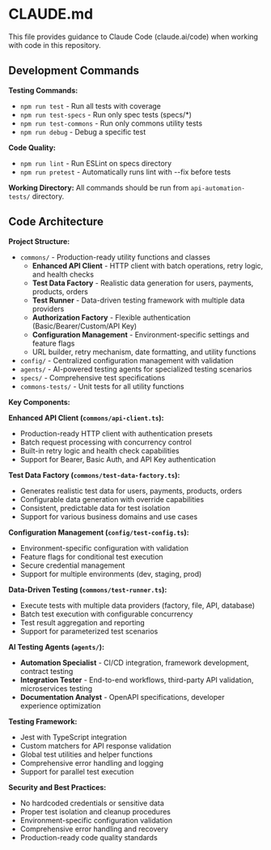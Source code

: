 # CLAUDE.md

This file provides guidance to Claude Code (claude.ai/code) when working with code in this repository.

## Development Commands

**Testing Commands:**
- `npm run test` - Run all tests with coverage
- `npm run test-specs` - Run only spec tests (specs/*)
- `npm run test-commons` - Run only commons utility tests
- `npm run debug` - Debug a specific test

**Code Quality:**
- `npm run lint` - Run ESLint on specs directory
- `npm run pretest` - Automatically runs lint with --fix before tests

**Working Directory:**
All commands should be run from `api-automation-tests/` directory.

## Code Architecture

**Project Structure:**
- `commons/` - Production-ready utility functions and classes
  - **Enhanced API Client** - HTTP client with batch operations, retry logic, and health checks
  - **Test Data Factory** - Realistic data generation for users, payments, products, orders
  - **Test Runner** - Data-driven testing framework with multiple data providers
  - **Authorization Factory** - Flexible authentication (Basic/Bearer/Custom/API Key)
  - **Configuration Management** - Environment-specific settings and feature flags
  - URL builder, retry mechanism, date formatting, and utility functions
- `config/` - Centralized configuration management with validation
- `agents/` - AI-powered testing agents for specialized testing scenarios
- `specs/` - Comprehensive test specifications
- `commons-tests/` - Unit tests for all utility functions

**Key Components:**

**Enhanced API Client (`commons/api-client.ts`):**
- Production-ready HTTP client with authentication presets
- Batch request processing with concurrency control
- Built-in retry logic and health check capabilities
- Support for Bearer, Basic Auth, and API Key authentication

**Test Data Factory (`commons/test-data-factory.ts`):**
- Generates realistic test data for users, payments, products, orders
- Configurable data generation with override capabilities
- Consistent, predictable data for test isolation
- Support for various business domains and use cases

**Configuration Management (`config/test-config.ts`):**
- Environment-specific configuration with validation
- Feature flags for conditional test execution
- Secure credential management
- Support for multiple environments (dev, staging, prod)

**Data-Driven Testing (`commons/test-runner.ts`):**
- Execute tests with multiple data providers (factory, file, API, database)
- Batch test execution with configurable concurrency
- Test result aggregation and reporting
- Support for parameterized test scenarios

**AI Testing Agents (`agents/`):**
- **Automation Specialist** - CI/CD integration, framework development, contract testing
- **Integration Tester** - End-to-end workflows, third-party API validation, microservices testing
- **Documentation Analyst** - OpenAPI specifications, developer experience optimization

**Testing Framework:**
- Jest with TypeScript integration
- Custom matchers for API response validation
- Global test utilities and helper functions
- Comprehensive error handling and logging
- Support for parallel test execution

**Security and Best Practices:**
- No hardcoded credentials or sensitive data
- Proper test isolation and cleanup procedures
- Environment-specific configuration validation
- Comprehensive error handling and recovery
- Production-ready code quality standards